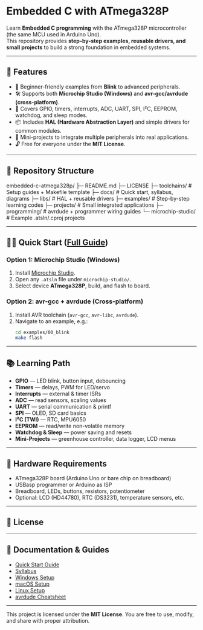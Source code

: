 # Embedded C with ATmega328P

Learn **Embedded C programming** with the ATmega328P microcontroller (the same MCU used in Arduino Uno).  
This repository provides **step-by-step examples, reusable drivers, and small projects** to build a strong foundation in embedded systems.

---

## 🚀 Features
- 📘 Beginner-friendly examples from **Blink** to advanced peripherals.  
- 🛠️ Supports both **Microchip Studio (Windows)** and **avr-gcc/avrdude (cross-platform)**.  
- 🔌 Covers GPIO, timers, interrupts, ADC, UART, SPI, I²C, EEPROM, watchdog, and sleep modes.  
- 📦 Includes **HAL (Hardware Abstraction Layer)** and simple drivers for common modules.  
- 🌱 Mini-projects to integrate multiple peripherals into real applications.  
- 🔓 Free for everyone under the **MIT License**.

---

## 📂 Repository Structure
embedded-c-atmega328p/
├─ README.md
├─ LICENSE
├─ toolchains/ # Setup guides + Makefile template
├─ docs/ # Quick start, syllabus, diagrams
├─ libs/ # HAL + reusable drivers
├─ examples/ # Step-by-step learning codes
├─ projects/ # Small integrated applications
├─ programming/ # avrdude + programmer wiring guides
└─ microchip-studio/ # Example .atsln/.cproj projects


---

## 🧑‍💻 Quick Start ([Full Guide](docs/quick-start.md))

### Option 1: Microchip Studio (Windows)
1. Install [Microchip Studio](https://www.microchip.com/en-us/tools-resources/develop/microchip-studio).
2. Open any `.atsln` file under `microchip-studio/`.
3. Select device **ATmega328P**, build, and flash to board.

### Option 2: avr-gcc + avrdude (Cross-platform)
1. Install AVR toolchain (`avr-gcc`, `avr-libc`, `avrdude`).
2. Navigate to an example, e.g.:
   ```bash
   cd examples/00_blink
   make flash
   ```

---

## 📚 Learning Path

- **GPIO** — LED blink, button input, debouncing
- **Timers** — delays, PWM for LED/servo
- **Interrupts** — external & timer ISRs
- **ADC** — read sensors, scaling values
- **UART** — serial communication & printf
- **SPI** — OLED, SD card basics
- **I²C (TWI)** — RTC, MPU6050
- **EEPROM** — read/write non-volatile memory
- **Watchdog & Sleep** — power saving and resets
- **Mini-Projects** — greenhouse controller, data logger, LCD menus

---

## 🔧 Hardware Requirements

- ATmega328P board (Arduino Uno or bare chip on breadboard)
- USBasp programmer or Arduino as ISP
- Breadboard, LEDs, buttons, resistors, potentiometer
- Optional: LCD (HD44780), RTC (DS3231), temperature sensors, etc.

---

## 📜 License


---

## 📖 Documentation & Guides

- [Quick Start Guide](docs/quick-start.md)
- [Syllabus](docs/syllabus.md)
- [Windows Setup](toolchanins/windows-setup.md)
- [macOS Setup](toolchanins/macos-setup.md)
- [Linux Setup](toolchanins/linus-setup.md)
- [avrdude Cheatsheet](programming/avrdude-cheatsheet.md)

---

This project is licensed under the **MIT License**.
You are free to use, modify, and share with proper attribution.